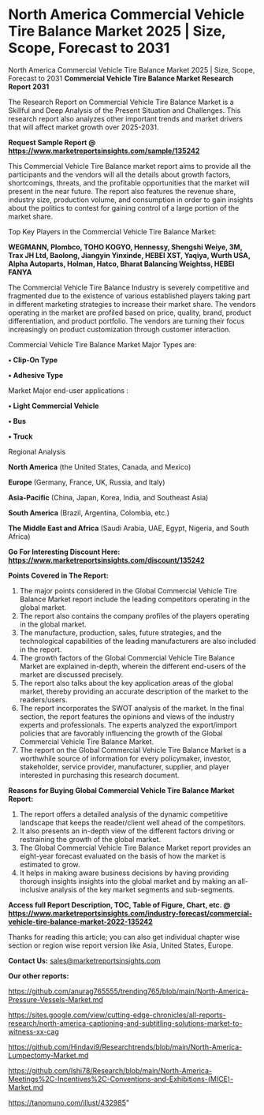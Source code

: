 # North America Commercial Vehicle Tire Balance Market 2025 | Size, Scope, Forecast to 2031
North America Commercial Vehicle Tire Balance Market 2025 | Size, Scope, Forecast to 2031
<strong>Commercial Vehicle Tire Balance Market Research Report 2031</strong>

The Research Report on Commercial Vehicle Tire Balance Market is a Skillful and Deep Analysis of the Present Situation and Challenges. This research report also analyzes other important trends and market drivers that will affect market growth over 2025-2031.

<strong>Request Sample Report @ <a href=https://www.marketreportsinsights.com/sample/135242>https://www.marketreportsinsights.com/sample/135242</a></strong>

This Commercial Vehicle Tire Balance market report aims to provide all the participants and the vendors will all the details about growth factors, shortcomings, threats, and the profitable opportunities that the market will present in the near future. The report also features the revenue share, industry size, production volume, and consumption in order to gain insights about the politics to contest for gaining control of a large portion of the market share.

Top Key Players in the Commercial Vehicle Tire Balance Market:

<strong>WEGMANN, Plombco, TOHO KOGYO, Hennessy, Shengshi Weiye, 3M, Trax JH Ltd, Baolong, Jiangyin Yinxinde, HEBEI XST, Yaqiya, Wurth USA, Alpha Autoparts, Holman, Hatco, Bharat Balancing Weightss, HEBEI FANYA</strong>

The Commercial Vehicle Tire Balance Industry is severely competitive and fragmented due to the existence of various established players taking part in different marketing strategies to increase their market share. The vendors operating in the market are profiled based on price, quality, brand, product differentiation, and product portfolio. The vendors are turning their focus increasingly on product customization through customer interaction.

Commercial Vehicle Tire Balance Market Major Types are:

<strong>• Clip-On Type

• Adhesive Type</strong>

Market Major end-user applications :

<strong>• Light Commercial Vehicle

• Bus

• Truck</strong>

Regional Analysis

</u><strong><b>North America</b></strong> (the United States, Canada, and Mexico)

<strong><b>Europe </b></strong>(Germany, France, UK, Russia, and Italy)

<strong><b>Asia-Pacific</b></strong> (China, Japan, Korea, India, and Southeast Asia)

<strong><b>South America</b></strong> (Brazil, Argentina, Colombia, etc.)

<strong><b>The Middle East and Africa</b></strong> (Saudi Arabia, UAE, Egypt, Nigeria, and South Africa)

<strong>Go For Interesting Discount Here: <a href=https://www.marketreportsinsights.com/discount/135242>https://www.marketreportsinsights.com/discount/135242</a></strong>

<strong>Points Covered in The Report:</strong>
<ol>
  <li>The major points considered in the Global Commercial Vehicle Tire Balance Market report include the leading competitors operating in the global market.</li>
  <li>The report also contains the company profiles of the players operating in the global market.</li>
  <li>The manufacture, production, sales, future strategies, and the technological capabilities of the leading manufacturers are also included in the report.</li>
  <li>The growth factors of the Global Commercial Vehicle Tire Balance Market are explained in-depth, wherein the different end-users of the market are discussed precisely.</li>
  <li>The report also talks about the key application areas of the global market, thereby providing an accurate description of the market to the readers/users.</li>
  <li>The report incorporates the SWOT analysis of the market. In the final section, the report features the opinions and views of the industry experts and professionals. The experts analyzed the export/import policies that are favorably influencing the growth of the Global Commercial Vehicle Tire Balance Market.</li>
  <li>The report on the Global Commercial Vehicle Tire Balance Market is a worthwhile source of information for every policymaker, investor, stakeholder, service provider, manufacturer, supplier, and player interested in purchasing this research document.</li>
</ol>
<strong>Reasons for Buying Global Commercial Vehicle Tire Balance Market Report:</strong>

<ol>
  <li>The report offers a detailed analysis of the dynamic competitive landscape that keeps the reader/client well ahead of the competitors.</li>
  <li>It also presents an in-depth view of the different factors driving or restraining the growth of the global market.</li>
  <li>The Global Commercial Vehicle Tire Balance Market report provides an eight-year forecast evaluated on the basis of how the market is estimated to grow.</li>
  <li>It helps in making aware business decisions by having providing thorough insights insights into the global market and by making an all-inclusive analysis of the key market segments and sub-segments.</li>
</ol>
<strong>Access full Report Description, TOC, Table of Figure, Chart, etc. @ <a href=https://www.marketreportsinsights.com/industry-forecast/commercial-vehicle-tire-balance-market-2022-135242>https://www.marketreportsinsights.com/industry-forecast/commercial-vehicle-tire-balance-market-2022-135242</a></strong>


Thanks for reading this article; you can also get individual chapter wise section or region wise report version like Asia, United States, Europe.

<strong>Contact Us:</strong>
sales@marketreportsinsights.com

<strong>Our other reports:</strong>

<a href=https://github.com/anurag765555/trending765/blob/main/North-America-Pressure-Vessels-Market.md>https://github.com/anurag765555/trending765/blob/main/North-America-Pressure-Vessels-Market.md</a>

<a href=https://sites.google.com/view/cutting-edge-chronicles/all-reports-research/north-america-captioning-and-subtitling-solutions-market-to-witness-xx-cag>https://sites.google.com/view/cutting-edge-chronicles/all-reports-research/north-america-captioning-and-subtitling-solutions-market-to-witness-xx-cag</a>

<a href=https://github.com/Hindavi9/Researchtrends/blob/main/North-America-Lumpectomy-Market.md>https://github.com/Hindavi9/Researchtrends/blob/main/North-America-Lumpectomy-Market.md</a>

<a href=https://github.com/Ishi78/Research/blob/main/North-America-Meetings%2C-Incentives%2C-Conventions-and-Exhibitions-(MICE)-Market.md>https://github.com/Ishi78/Research/blob/main/North-America-Meetings%2C-Incentives%2C-Conventions-and-Exhibitions-(MICE)-Market.md</a>

<a href=https://tanomuno.com/illust/432985>https://tanomuno.com/illust/432985</a>"
